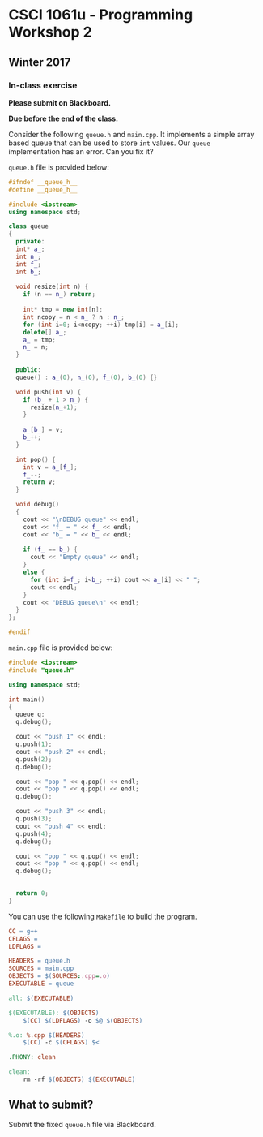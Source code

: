 # CSCI 1061u - Programming Workshop 2 

## Winter 2017

### In-class exercise

**Please submit on Blackboard.**

**Due before the end of the class.**

Consider the following `queue.h` and `main.cpp`.  It implements a simple array based queue that can be used to store `int` values.  Our `queue` implementation has an error.  Can you fix it?

`queue.h` file is provided below: 

~~~cpp
#ifndef __queue_h__
#define __queue_h__

#include <iostream>
using namespace std;

class queue
{
  private:
  int* a_;
  int n_;
  int f_;
  int b_;
  
  void resize(int n) {
    if (n == n_) return;
    
    int* tmp = new int[n];
    int ncopy = n < n_ ? n : n_;
    for (int i=0; i<ncopy; ++i) tmp[i] = a_[i];
    delete[] a_;
    a_ = tmp;
    n_ = n;
  }
  
  public:
  queue() : a_(0), n_(0), f_(0), b_(0) {}

  void push(int v) {
    if (b_ + 1 > n_) {
      resize(n_+1);
    }
  
    a_[b_] = v;
    b_++;
  }

  int pop() {
    int v = a_[f_];
    f_--;
    return v;
  }

  void debug()
  {
    cout << "\nDEBUG queue" << endl;
    cout << "f_ = " << f_ << endl;
    cout << "b_ = " << b_ << endl;
  
    if (f_ == b_) {
      cout << "Empty queue" << endl;
    }
    else {
      for (int i=f_; i<b_; ++i) cout << a_[i] << " ";
      cout << endl;
    }
    cout << "DEBUG queue\n" << endl;
  }
};

#endif
~~~

`main.cpp` file is provided below: 

~~~cpp
#include <iostream>
#include "queue.h"

using namespace std;

int main()
{
  queue q;
  q.debug();

  cout << "push 1" << endl;
  q.push(1);
  cout << "push 2" << endl;
  q.push(2);
  q.debug();

  cout << "pop " << q.pop() << endl;
  cout << "pop " << q.pop() << endl;
  q.debug();

  cout << "push 3" << endl;
  q.push(3);
  cout << "push 4" << endl;
  q.push(4);
  q.debug();

  cout << "pop " << q.pop() << endl;
  cout << "pop " << q.pop() << endl;
  q.debug();

  
  return 0;
}
~~~

You can use the following `Makefile` to build the program.

~~~makefile
CC = g++
CFLAGS =
LDFLAGS =

HEADERS = queue.h
SOURCES = main.cpp
OBJECTS = $(SOURCES:.cpp=.o)
EXECUTABLE = queue

all: $(EXECUTABLE)

$(EXECUTABLE): $(OBJECTS)
	$(CC) $(LDFLAGS) -o $@ $(OBJECTS)

%.o: %.cpp $(HEADERS)
	$(CC) -c $(CFLAGS) $<

.PHONY: clean

clean:
	rm -rf $(OBJECTS) $(EXECUTABLE)
~~~

## What to submit?

Submit the fixed `queue.h` file via Blackboard.
